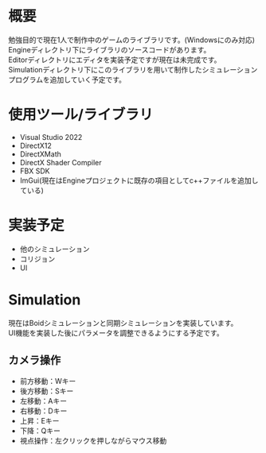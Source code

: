 # 概要
勉強目的で現在1人で制作中のゲームのライブラリです。(Windowsにのみ対応)  
Engineディレクトリ下にライブラリのソースコードがあります。  
Editorディレクトリにエディタを実装予定ですが現在は未完成です。  
Simulationディレクトリ下にこのライブラリを用いて制作したシミュレーションプログラムを追加していく予定です。

# 使用ツール/ライブラリ
- Visual Studio 2022
- DirectX12
- DirectXMath
- DirectX Shader Compiler
- FBX SDK
- ImGui(現在はEngineプロジェクトに既存の項目としてc++ファイルを追加している)

# 実装予定
- 他のシミュレーション
- コリジョン
- UI

# Simulation
現在はBoidシミュレーションと同期シミュレーションを実装しています。  
UI機能を実装した後にパラメータを調整できるようにする予定です。
## カメラ操作
- 前方移動：Wキー
- 後方移動：Sキー
- 左移動：Aキー
- 右移動：Dキー
- 上昇：Eキー
- 下降：Qキー
- 視点操作：左クリックを押しながらマウス移動

